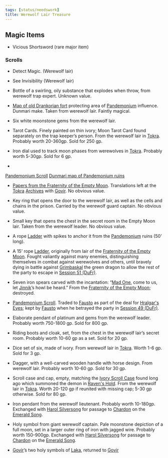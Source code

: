 ```yaml
---
tags: [status/needswork]
title: Werewolf Lair Treasure
---
```


## Magic Items

- Vicious Shortsword (rare major item)

### Scrolls
- Detect Magic. (Werewolf lair) 
- See Invisibility (Werewolf lair) 


- Bottle of a swirling, oily substance that explodes when throw, from werewolf trap expert. Unknown value. 
- [Map of old Drankorian fort](<notable-items/dunmari-map-of-pandemonium-ruins.md>) protecting area of [Pandemonium](<../../../cosmology/multiverse/spiritual-realms/primal-realms/pandemonium.md>) influence. Dunmari make. Taken from werewolf lair. Faintly magical.


- Six white moonstone gems from the werewolf lair.

- Tarot Cards. Finely painted on thin ivory; Moon Tarot Card found separately on the trap keeper’s person. From the werewolf lair in [Tokra](<../../../gazetteer/greater-dunmar/realms/dunmar/central-dunmar/tokra/tokra.md>). Probably worth 20-360gp. Sold for 250 gp. 
- Iron dial used to track moon phases from werewolves in [Tokra](<../../../gazetteer/greater-dunmar/realms/dunmar/central-dunmar/tokra/tokra.md>). Probably worth 5-30gp. Sold for 6 gp. 
- 
[Pandemonium Scroll](<notable-items/pandemonium-scroll.md>)
[Dunmari map of Pandemonium ruins](<notable-items/dunmari-map-of-pandemonium-ruins.md>)


- [Papers from the Fraternity of the Empty Moon](<../letters-and-notes/papers-from-the-fraternity-of-the-empty-moon.md>). Translations left at the [Tokra](<../../../gazetteer/greater-dunmar/realms/dunmar/central-dunmar/tokra/tokra.md>) [Archives](<../../../gazetteer/greater-dunmar/realms/dunmar/central-dunmar/tokra/archives.md>) with [Govir](<../../../people/dunmari/govir.md>). No obvious value. 


- Key ring that opens the door to the werewolf lair, as well as the cells and chains in the prison. Carried by the werewolf guard captain. No obvious value.
- Small key that opens the chest in the secret room in the Empty Moon lair. Taken from the werewolf leader. No obvious value.


- A rope [Ladder](<../../../people/pcs/dunmar-fellowship/companions/ladder.md>) with spikes to anchor it from the [Pandemonium](<../../../cosmology/multiverse/spiritual-realms/primal-realms/pandemonium.md>) ruins (50’ long). 

- A 15’ rope [Ladder](<../../../people/pcs/dunmar-fellowship/companions/ladder.md>), originally from lair of the [Fraternity of the Empty Moon](<../../../groups/fraternity-of-the-empty-moon.md>). Fought valiantly against many enemies, distinguishing themselves in combat against werewolves and others, until bravely dying in battle against [Grimbaskal](<../../../people/other-nonhumans/mezzar.md>) the green dragon to allow the rest of the party to escape in [Session 51 (DuFr)](<../session-notes/session-51-dufr.md>).




- Seven iron spears carved with the incantation: “[Mad One](<../../../cosmology/gods/embodied-gods/mad-one.md>), come to us, let [Jinnik](<../../../cosmology/gods/high-gods/jinnik.md>)’s howl be heard.” From the [Fraternity of the Empty Moon](<../../../groups/fraternity-of-the-empty-moon.md>); destroyed. 


- [Pandemonium Scroll](<notable-items/pandemonium-scroll.md>). Traded to [Fausto](<../../../people/chardonians/fausto.md>) as part of the deal for [Hralgar's Eyes](<notable-items/hralgar-s-eyes.md>); kept by [Fausto](<../../../people/chardonians/fausto.md>) when he betrayed the party in [Session 49 (DuFr)](<../session-notes/session-49-dufr.md>).


- Elaborate pendant of platinum and gems from the werewolf leader. Probably worth 750-1800 gp. Sold for 800 gp.
- Riding boots and cloak, set, from the chest in the werewolf lair’s secret room. Probably worth 10-60 gp as a set. Sold for 20 gp.
- Dice set of six, made of ivory. From werewolf lair in [Tokra](<../../../gazetteer/greater-dunmar/realms/dunmar/central-dunmar/tokra/tokra.md>). Worth 1-6 gp. Sold for 3 gp.
- Dagger, with a well-carved wooden handle with horse design. From werewolf lair. Probably worth 10-60 gp. Sold for 30 gp.

- Scroll case and cap, empty, matching the [Ivory Scroll Case](<notable-items/ivory-scroll-case.md>) found long ago which summoned the demon in [Raven's Hold](<../../../gazetteer/greater-dunmar/dunmari-basin/raven-s-hold.md>). From the werewolf lair in [Tokra](<../../../gazetteer/greater-dunmar/realms/dunmar/central-dunmar/tokra/tokra.md>). Worth 20-120 gp if reunited with missing cap; 5-30 gp otherwise. Sold for 80 gp.
- Iron pendant from the werewolf lieutenant. Probably worth 10-180gp. Exchanged with [Harol Silversong](<../../../people/halflings/harol-silversong.md>) for passage to [Chardon](<../../../gazetteer/west-coast/chardonian-empire/chardon/chardon.md>) on the [Emerald Song](<../../../things/ships/emerald-song.md>). 
- Holy symbol from giant werewolf captain. Pale moonstone depiction of a full moon, set in a larger outer ring of iron with jagged wire. Probably worth 150-900gp. Exchanged with [Harol Silversong](<../../../people/halflings/harol-silversong.md>) for passage to [Chardon](<../../../gazetteer/west-coast/chardonian-empire/chardon/chardon.md>) on the [Emerald Song](<../../../things/ships/emerald-song.md>).

-  [Govir](<../../../people/dunmari/govir.md>)’s two holy symbols of [Laka](<../../../cosmology/gods/incorporeal-gods/dunmari-pantheon/laka.md>), returned to [Govir](<../../../people/dunmari/govir.md>)